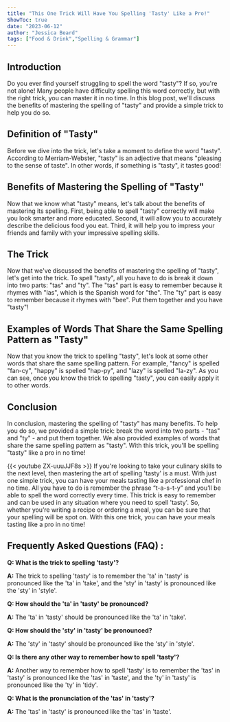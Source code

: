 ```yaml
---
title: "This One Trick Will Have You Spelling 'Tasty' Like a Pro!"
ShowToc: true 
date: "2023-06-12"
author: "Jessica Beard" 
tags: ["Food & Drink","Spelling & Grammar"]
---
```

## Introduction 

Do you ever find yourself struggling to spell the word "tasty"? If so, you're not alone! Many people have difficulty spelling this word correctly, but with the right trick, you can master it in no time. In this blog post, we'll discuss the benefits of mastering the spelling of "tasty" and provide a simple trick to help you do so.

## Definition of "Tasty"

Before we dive into the trick, let's take a moment to define the word "tasty". According to Merriam-Webster, "tasty" is an adjective that means "pleasing to the sense of taste". In other words, if something is "tasty", it tastes good!

## Benefits of Mastering the Spelling of "Tasty"

Now that we know what "tasty" means, let's talk about the benefits of mastering its spelling. First, being able to spell "tasty" correctly will make you look smarter and more educated. Second, it will allow you to accurately describe the delicious food you eat. Third, it will help you to impress your friends and family with your impressive spelling skills.

## The Trick

Now that we've discussed the benefits of mastering the spelling of "tasty", let's get into the trick. To spell "tasty", all you have to do is break it down into two parts: "tas" and "ty". The "tas" part is easy to remember because it rhymes with "las", which is the Spanish word for "the". The "ty" part is easy to remember because it rhymes with "bee". Put them together and you have "tasty"!

## Examples of Words That Share the Same Spelling Pattern as "Tasty"

Now that you know the trick to spelling "tasty", let's look at some other words that share the same spelling pattern. For example, "fancy" is spelled "fan-cy", "happy" is spelled "hap-py", and "lazy" is spelled "la-zy". As you can see, once you know the trick to spelling "tasty", you can easily apply it to other words.

## Conclusion 

In conclusion, mastering the spelling of "tasty" has many benefits. To help you do so, we provided a simple trick: break the word into two parts - "tas" and "ty" - and put them together. We also provided examples of words that share the same spelling pattern as "tasty". With this trick, you'll be spelling "tasty" like a pro in no time!

{{< youtube ZX-uuuJJF8s >}} 
If you're looking to take your culinary skills to the next level, then mastering the art of spelling 'tasty' is a must. With just one simple trick, you can have your meals tasting like a professional chef in no time. All you have to do is remember the phrase “t-a-s-t-y” and you’ll be able to spell the word correctly every time. This trick is easy to remember and can be used in any situation where you need to spell 'tasty'. So, whether you’re writing a recipe or ordering a meal, you can be sure that your spelling will be spot on. With this one trick, you can have your meals tasting like a pro in no time!

## Frequently Asked Questions (FAQ) :
**Q: What is the trick to spelling 'tasty'?**

**A:** The trick to spelling 'tasty' is to remember the 'ta' in 'tasty' is pronounced like the 'ta' in 'take', and the 'sty' in 'tasty' is pronounced like the 'sty' in 'style'. 

**Q: How should the 'ta' in 'tasty' be pronounced?**

**A:** The 'ta' in 'tasty' should be pronounced like the 'ta' in 'take'.

**Q: How should the 'sty' in 'tasty' be pronounced?**

**A:** The 'sty' in 'tasty' should be pronounced like the 'sty' in 'style'.

**Q: Is there any other way to remember how to spell 'tasty'?**

**A:** Another way to remember how to spell 'tasty' is to remember the 'tas' in 'tasty' is pronounced like the 'tas' in 'taste', and the 'ty' in 'tasty' is pronounced like the 'ty' in 'tidy'.

**Q: What is the pronunciation of the 'tas' in 'tasty'?**

**A:** The 'tas' in 'tasty' is pronounced like the 'tas' in 'taste'.





